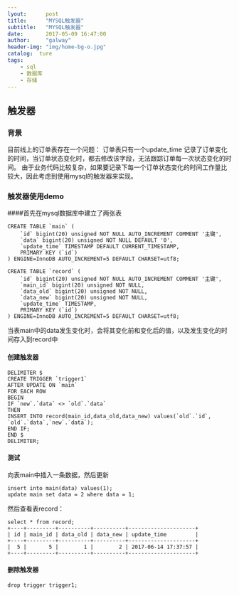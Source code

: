 ```yaml
---
lyout:      post
title:      "MYSQL触发器"
subtitle:   "MYSQL触发器"
date:       2017-05-09 16:47:00
author:     "galway"
header-img: "img/home-bg-o.jpg"
catalog:  ture
tags:
    - sql
    - 数据库
    - 存储
---
```



## 触发器

### 背景

目前线上的订单表存在一个问题：
订单表只有一个update_time 记录了订单变化的时间，当订单状态变化时，都去修改该字段，无法跟踪订单每一次状态变化的时间。
由于业务代码比较复杂，如果要记录下每一个订单状态变化的时间工作量比较大，因此考虑到使用mysql的触发器来实现。

### 触发器使用demo

####首先在mysql数据库中建立了两张表

```
CREATE TABLE `main` (
	`id` bigint(20) unsigned NOT NULL AUTO_INCREMENT COMMENT '主键',
	`data` bigint(20) unsigned NOT NULL DEFAULT '0',
	`update_time` TIMESTAMP DEFAULT CURRENT_TIMESTAMP,
	PRIMARY KEY (`id`)
) ENGINE=InnoDB AUTO_INCREMENT=5 DEFAULT CHARSET=utf8;

CREATE TABLE `record` (
	`id` bigint(20) unsigned NOT NULL AUTO_INCREMENT COMMENT '主键',
	`main_id` bigint(20) unsigned NOT NULL,
	`data_old` bigint(20) unsigned NOT NULL,
	`data_new` bigint(20) unsigned NOT NULL,
	`update_time` TIMESTAMP,
	PRIMARY KEY (`id`)
) ENGINE=InnoDB AUTO_INCREMENT=5 DEFAULT CHARSET=utf8;
```
当表main中的data发生变化时，会将其变化前和变化后的值，以及发生变化的时间存入到record中

#### 创建触发器
```
DELIMITER $
CREATE TRIGGER `trigger1`
AFTER UPDATE ON `main`
FOR EACH ROW
BEGIN
IF `new`.`data` <> `old`.`data`
THEN
INSERT INTO record(main_id,data_old,data_new) values(`old`.`id`, `old`.`data`,`new`.`data`);
END IF;
END $
DELIMITER;
```

#### 测试
向表main中插入一条数据，然后更新
```
insert into main(data) values(1);
update main set data = 2 where data = 1;
```

然后查看表record：
```
select * from record;
+----+---------+----------+----------+---------------------+
| id | main_id | data_old | data_new | update_time         |
+----+---------+----------+----------+---------------------+
|  5 |       5 |        1 |        2 | 2017-06-14 17:37:57 |
+----+---------+----------+----------+---------------------+
```

#### 删除触发器
```
drop trigger trigger1;
```




